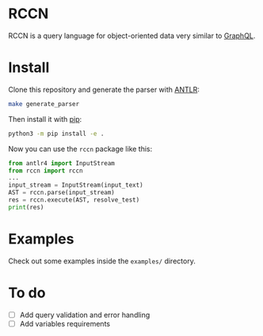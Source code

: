 # RCCN

RCCN is a query language for object-oriented data very similar to [GraphQL](https://graphql.org).

# Install

Clone this repository and generate the parser with [ANTLR](https://www.antlr.org/):

``` sh
make generate_parser
```

Then install it with [pip](https://packaging.python.org/en/latest/tutorials/installing-packages/#installing-from-a-local-src-tree):

``` sh
python3 -m pip install -e .
```

Now you can use the `rccn` package like this:

``` python
from antlr4 import InputStream
from rccn import rccn
...
input_stream = InputStream(input_text)
AST = rccn.parse(input_stream)
res = rccn.execute(AST, resolve_test)
print(res)
```

# Examples

Check out some examples inside the `examples/` directory.

# To do

- [ ] Add query validation and error handling
- [ ] Add variables requirements
